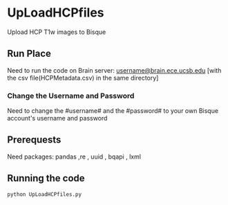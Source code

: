 # UpLoadHCPfiles
Upload HCP T1w images to Bisque
## Run Place
Need to run the code on Brain server: username@brain.ece.ucsb.edu [with the csv file(HCPMetadata.csv) in the same directory] 
### Change the Username and Password
Need to change the #username# and the #password# to your own Bisque account's username and password
## Prerequests
Need packages: pandas ,re , uuid , bqapi , lxml
## Running the code 
```
python UpLoadHCPfiles.py
```
